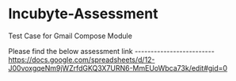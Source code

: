 # Incubyte-Assessment
Test Case for Gmail Compose Module


Please find the below assessment link -------------------------
https://docs.google.com/spreadsheets/d/12-J00voxgqeNm9jWZrfdGKQ3X7URN6-MmEUoWbca73k/edit#gid=0
